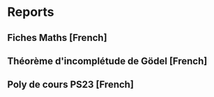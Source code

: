 # Reports

## Fiches Maths [French]

## Théorème d'incomplétude de Gödel [French]

## Poly de cours PS23 [French]
